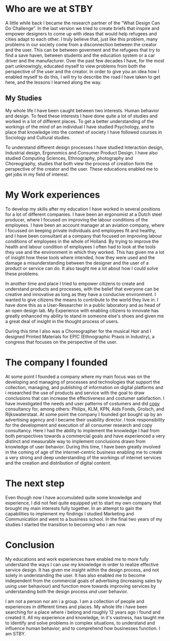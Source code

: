 # Who are we at STBY

A little while back I became the research partner of the “What Design Can Do Challenge”. In the last version we tried to create briefs that inspire and empower designers to come up with ideas that would help refugees and cities adapt to each other. I truly believe that, just like this problem, many problems in our society come from a disconnection between the creator and the user. This can be between goverment and the refugees that try to find a save haven, between students and the education system or a car driver and the manufacturer. Over the past few decades I have, for the most part unknowingly, educated myself to view problems from both the perspective of the user and the creator.
In order to give you an idea how I enabled myself to do this, I will try to describe the road I have taken to get here, and the lessons I learned along the way.

## My Studies

My whole life I have been caught between two interests. Human behavior and design. To feed these interests I have done quite a lot of studies and worked in a lot of different places. To get a better understanding of the workings of the mind of an individual I have studied Psychology, and to place that knowledge into the context of society I have followed courses in Sociology and Cultural studies.

To understand different design processes I have studied Interaction design, Industrial design, Ergonomics and Consumer Product Design. I have also studied Computing Sciences, Ethnography, photography and Choreography, studies that both view the process of creation form the perspective of the creator and the user. These educations enabled me to get jobs in my field of interest.

# My Work experiences

To develop my skills after my education I have worked in several positions for a lot of different companies. I have been an ergonomist at a Dutch steel producer, where I focused on improving the labour conditions of the employees. I have been an account manager at an aviation company, where I focussed on keeping private individuals and employees fit and healthy, and I have been consultant at a company that focused on improving labour conditions of employees in the whole of Holland. By trying to improve the health and labour condition of employees I often had to look at the tools they use and the environment in which they worked. This has given me a lot of insight how these tools where intended, how they were used and the damage a misunderstanding between the designer and the user of a product or service can do. It also taught me a lot about how I could solve these problems.

In another time and place I tried to empower citizens to create and understand products and processes, with the belief that everyone can be creative and innovative as long as they have a conducive environment. I wanted to give citizens the means to contribute to the world they live in.  I have done this as a User-Researcher in a public laboratory and as head of an open design lab.  My Experience with enabling citizens to innovate has greatly enhanced my ability to stand in someone else's shoes and given me a great deal of insight in the thought process of users.

During this time I also was a Choreographer for the musical *Hair* and I designed Printed Materials for EPIC (Ethnographic Praxis in Industry), a congress that focuses on the perspective of the user.  

# The company I founded

At some point I founded a company where my main focus was on the developing and managing of processes and technologies that support the collection, managing, and publishing of information on digital platforms and i researched the use of products and service with the goal to draw conclusions that can increase the effectiveness and costumer satisfaction.
I have investigated the needs and user patterns of costumers and did [copy](https://en.wikipedia.org/wiki/Copywriting) consultancy for, among others: Philips, KLM, KPN, Aids Fonds, Grolsch, and Rijkswaterstaat. At some point the company I founded got bought up by an advertising agency and I became their usability director. I took responsibility for the development and execution of all consumer research and copy consultancy. Here I had the ability to implement the knowledge I had from both perspectives towards a commercial goals and have experienced a very distinct and measurable way to implement conclusions drawn from knowledge of user behavior. During this time, I have been greatly involved in the coming of age of the internet-centric business enabling me to create a very strong and deep understanding of the workings of internet services and the creation and distribution of digital content.

# The next step

Even though now I have accumulated quite some knowledge and experience, I did not feel quite equipped yet to start my own company that brought my main interests fully together. In an attempt to gain the capabilities to implement my findings I studied Marketing and Communication and went to a business school. In the final two years of my studies I started the transition to becoming who i am now.

# Conclusion

My educations and work experiences have enabled me to more fully understand the ways I can *use* my knowledge in order to realize effective service design. It has given me insight within the design process, and not solely in understanding the user. It has also enabled me to become independent from the commercial goals of advertising (increasing sales by using user behaviour) and function more towards improving services by understanding both the design process *and* user behavior.

I am not a person nor am i a group. I am a collection of people and experiences in different times and places. My whole life i have been searching for a place where i belong and roughly 12 years ago i found and created it. All my experience and knowledge, in it's vastness, has taught me to identify and solve problems in complex situations, to understand and influence human behavior, and to comprehend how businesses function. I am STBY.
